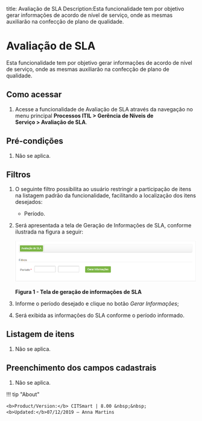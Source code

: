 title: Avaliação de SLA
Description:Esta funcionalidade tem por objetivo gerar informações de acordo de nível de serviço, onde as mesmas auxiliarão na confecção de plano de qualidade.

# Avaliação de SLA

Esta funcionalidade tem por objetivo gerar informações de acordo de nível de
serviço, onde as mesmas auxiliarão na confecção de plano de qualidade.

Como acessar
------------

1.  Acesse a funcionalidade de Avaliação de SLA através da navegação no menu
    principal **Processos ITIL \> Gerência de Níveis de
    Serviço \> Avaliação de SLA**.

Pré-condições
-------------

1.  Não se aplica.

Filtros
-------

1.  O seguinte filtro possibilita ao usuário restringir a participação de itens
    na listagem padrão da funcionalidade, facilitando a localização dos itens
    desejados:

    -   Período.

1.  Será apresentada a tela de Geração de Informações de SLA, conforme ilustrada
    na figura a seguir:

    ![Criar sla](images/sla-evaluation.png)

    **Figura 1 - Tela de geração de informações de SLA**

1.  Informe o período desejado e clique no botão *Gerar Informações*;

2.  Será exibida as informações do SLA conforme o período informado.

Listagem de itens
-----------------

1.  Não se aplica.

Preenchimento dos campos cadastrais
-----------------------------------

1.  Não se aplica.


!!! tip "About"

    <b>Product/Version:</b> CITSmart | 8.00 &nbsp;&nbsp;
    <b>Updated:</b>07/12/2019 – Anna Martins
